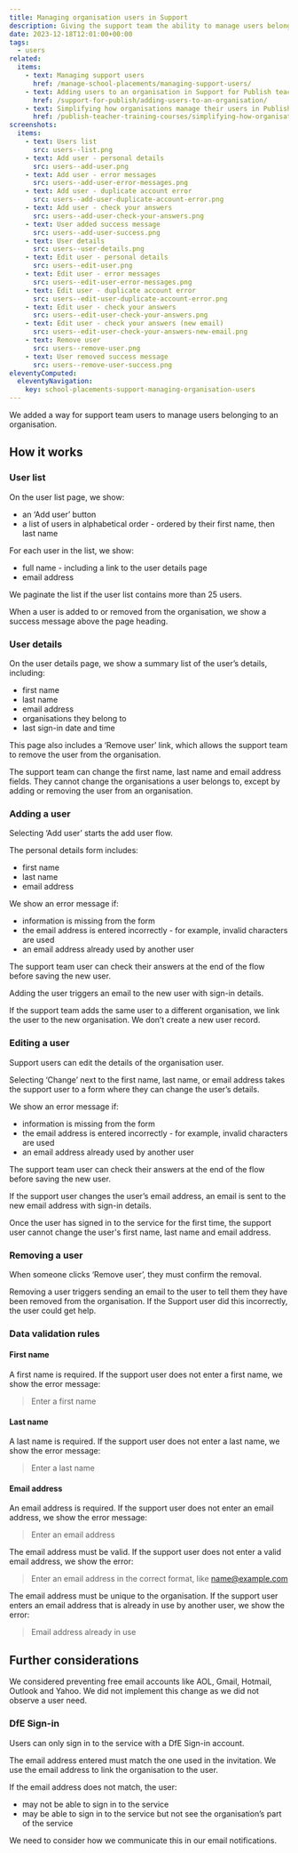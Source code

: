```yaml
---
title: Managing organisation users in Support
description: Giving the support team the ability to manage users belonging to an organisation
date: 2023-12-18T12:01:00+00:00
tags:
  - users
related:
  items:
    - text: Managing support users
      href: /manage-school-placements/managing-support-users/
    - text: Adding users to an organisation in Support for Publish teacher training courses
      href: /support-for-publish/adding-users-to-an-organisation/
    - text: Simplifying how organisations manage their users in Publish teacher training courses
      href: /publish-teacher-training-courses/simplifying-how-organisations-manage-users/
screenshots:
  items:
    - text: Users list
      src: users--list.png
    - text: Add user - personal details
      src: users--add-user.png
    - text: Add user - error messages
      src: users--add-user-error-messages.png
    - text: Add user - duplicate account error
      src: users--add-user-duplicate-account-error.png
    - text: Add user - check your answers
      src: users--add-user-check-your-answers.png
    - text: User added success message
      src: users--add-user-success.png
    - text: User details
      src: users--user-details.png
    - text: Edit user - personal details
      src: users--edit-user.png
    - text: Edit user - error messages
      src: users--edit-user-error-messages.png
    - text: Edit user - duplicate account error
      src: users--edit-user-duplicate-account-error.png
    - text: Edit user - check your answers
      src: users--edit-user-check-your-answers.png
    - text: Edit user - check your answers (new email)
      src: users--edit-user-check-your-answers-new-email.png
    - text: Remove user
      src: users--remove-user.png
    - text: User removed success message
      src: users--remove-user-success.png
eleventyComputed:
  eleventyNavigation:
    key: school-placements-support-managing-organisation-users
---
```


We added a way for support team users to manage users belonging to an organisation.

## How it works

### User list

On the user list page, we show:

- an ‘Add user’ button
- a list of users in alphabetical order - ordered by their first name, then last name

For each user in the list, we show:

- full name - including a link to the user details page
- email address

We paginate the list if the user list contains more than 25 users.

When a user is added to or removed from the organisation, we show a success message above the page heading.

### User details

On the user details page, we show a summary list of the user’s details, including:

- first name
- last name
- email address
- organisations they belong to
- last sign-in date and time

This page also includes a ‘Remove user’ link, which allows the support team to remove the user from the organisation.

The support team can change the first name, last name and email address fields. They cannot change the organisations a user belongs to, except by adding or removing the user from an organisation.

### Adding a user

Selecting ‘Add user’ starts the add user flow.

The personal details form includes:

- first name
- last name
- email address

We show an error message if:

- information is missing from the form
- the email address is entered incorrectly - for example, invalid characters are used
- an email address already used by another user

The support team user can check their answers at the end of the flow before saving the new user.

Adding the user triggers an email to the new user with sign-in details.

If the support team adds the same user to a different organisation, we link the user to the new organisation. We don’t create a new user record.

### Editing a user

Support users can edit the details of the organisation user.

Selecting ‘Change’ next to the first name, last name, or email address takes the support user to a form where they can change the user’s details.

We show an error message if:

- information is missing from the form
- the email address is entered incorrectly - for example, invalid characters are used
- an email address already used by another user

The support team user can check their answers at the end of the flow before saving the new user.

If the support user changes the user’s email address, an email is sent to the new email address with sign-in details.

Once the user has signed in to the service for the first time, the support user cannot change the user's first name, last name and email address.

### Removing a user

When someone clicks ‘Remove user’, they must confirm the removal.

Removing a user triggers sending an email to the user to tell them they have been removed from the organisation. If the Support user did this incorrectly, the user could get help.

### Data validation rules

#### First name

A first name is required. If the support user does not enter a first name, we show the error message:

> Enter a first name

#### Last name

A last name is required. If the support user does not enter a last name, we show the error message:

> Enter a last name

#### Email address

An email address is required. If the support user does not enter an email address, we show the error message:

> Enter an email address

The email address must be valid. If the support user does not enter a valid email address, we show the error:

> Enter an email address in the correct format, like name@example.com

The email address must be unique to the organisation. If the support user enters an email address that is already in use by another user, we show the error:

> Email address already in use
>
## Further considerations

We considered preventing free email accounts like AOL, Gmail, Hotmail, Outlook and Yahoo. We did not implement this change as we did not observe a user need.

### DfE Sign-in

Users can only sign in to the service with a DfE Sign-in account.

The email address entered must match the one used in the invitation. We use the email address to link the organisation to the user.

If the email address does not match, the user:

- may not be able to sign in to the service
- may be able to sign in to the service but not see the organisation’s part of the service

We need to consider how we communicate this in our email notifications.

